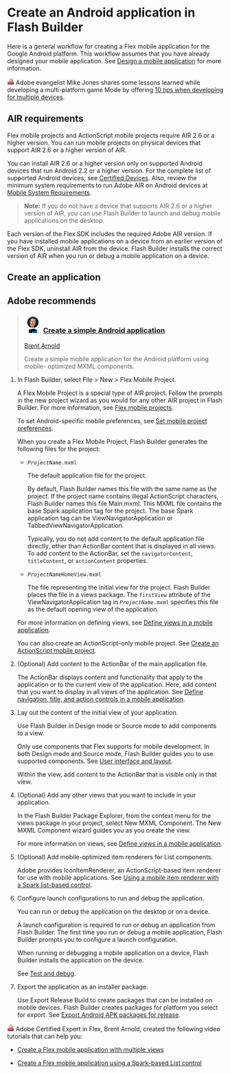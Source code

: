 # Create an Android application in Flash Builder

Here is a general workflow for creating a Flex mobile application for the Google
Android platform. This workflow assumes that you have already designed your
mobile application. See
[Design a mobile application](../getting-started/getting-started-with-mobile-applications.md#design-a-mobile-application)
for more information.

![](../img/byline.png) Adobe evangelist Mike Jones shares some lessons learned
while developing a multi-platform game Mode by offering
[10 tips when developing for multiple devices](https://web.archive.org/web/20150426004800mp_/http://blog.flashgen.com/2011/07/16/my-10-tips-when-developing-for-multiple-devices/).

## AIR requirements

Flex mobile projects and ActionScript mobile projects require AIR 2.6 or a
higher version. You can run mobile projects on physical devices that support AIR
2.6 or a higher version of AIR.

You can install AIR 2.6 or a higher version only on supported Android devices
that run Android 2.2 or a higher version. For the complete list of supported
Android devices, see
[Certified Devices](https://web.archive.org/web/20150426004800mp_/http://www.adobe.com/flashplatform/certified_devices/).
Also, review the minimum system requirements to run Adobe AIR on Android devices
at
[Mobile System Requirements](https://web.archive.org/web/20150426004800mp_/http://www.adobe.com/products/air/systemreqs/#mobile).

> **Note:** If you do not have a device that supports AIR 2.6 or a higher
> version of AIR, you can use Flash Builder to launch and debug mobile
> applications on the desktop.

Each version of the Flex SDK includes the required Adobe AIR version. If you
have installed mobile applications on a device from an earlier version of the
Flex SDK, uninstall AIR from the device. Flash Builder installs the correct
version of AIR when you run or debug a mobile application on a device.

## Create an application

## Adobe recommends

> ### ![](../img/BArnold.png) [Create a simple Android application](https://www.youtube.com/watch?v=oJKQh7grRYc)
>
> [Brent Arnold](https://web.archive.org/web/20170816101247/http://www.tutorialsbyibrent.com/)
>
> Create a simple mobile application for the Android platform using mobile-
> optimized MXML components.

1.  In Flash Builder, select File \> New \> Flex Mobile Project.

    A Flex Mobile Project is a special type of AIR project. Follow the prompts
    in the new project wizard as you would for any other AIR project in Flash
    Builder. For more information, see
    [Flex mobile projects](https://web.archive.org/web/20150426004800mp_/http://help.adobe.com/en_US/flashbuilder/using/WSc5cd04c102ae3e972ff2927b12e1411968f-7ff8.html).

    To set Android-specific mobile preferences, see
    [Set mobile project preferences](./set-mobile-project-preferences.md).

    When you create a Flex Mobile Project, Flash Builder generates the following
    files for the project:

    - _`ProjectName`_`.mxml`

      The default application file for the project.

      By default, Flash Builder names this file with the same name as the
      project. If the project name contains illegal ActionScript characters,
      Flash Builder names this file Main.mxml. This MXML file contains the base
      Spark application tag for the project. The base Spark application tag can
      be ViewNavigatorApplication or TabbedViewNavigatorApplication.

      Typically, you do not add content to the default application file
      directly, other than ActionBar content that is displayed in all views. To
      add content to the ActionBar, set the `navigatorContent`, `titleContent`,
      or `actionContent` properties.

    - _`ProjectName`_`HomeView.mxml`

      The file representing the initial view for the project. Flash Builder
      places the file in a views package. The `firstView` attribute of the
      ViewNavigatorApplication tag in _`ProjectName`_`.mxml` specifies this file
      as the default opening view of the application.

    For more information on defining views, see
    [Define views in a mobile application](../user-interface-and-layout/define-views-in-a-mobile-application.md).

    You can also create an ActionScript-only mobile project. See
    [Create an ActionScript mobile project](./create-an-actionscript-mobile-project.md).

2.  (Optional) Add content to the ActionBar of the main application file.

    The ActionBar displays content and functionality that apply to the
    application or to the current view of the application. Here, add content
    that you want to display in all views of the application. See
    [Define navigation, title, and action controls in a mobile application](../user-interface-and-layout/define-navigation-title-and-action-controls-in-a-mobile-application.md).

3.  Lay out the content of the initial view of your application.

    Use Flash Builder in Design mode or Source mode to add components to a view.

    Only use components that Flex supports for mobile development. In both
    Design mode and Source mode, Flash Builder guides you to use supported
    components. See
    [User interface and layout](../user-interface-and-layout/index.md).

    Within the view, add content to the ActionBar that is visible only in that
    view.

4.  (Optional) Add any other views that you want to include in your application.

    In the Flash Builder Package Explorer, from the context menu for the views
    package in your project, select New MXML Component. The New MXML Component
    wizard guides you as you create the view.

    For more information on views, see
    [Define views in a mobile application](../user-interface-and-layout/define-views-in-a-mobile-application.md).

5.  (Optional) Add mobile-optimized item renderers for List components.

    Adobe provides IconItemRenderer, an ActionScript-based item renderer for use
    with mobile applications. See
    [Using a mobile item renderer with a Spark list-based control](https://web.archive.org/web/20150426004800mp_/http://help.adobe.com/en_US/flex/using/WS77c1dbb1bd80d3836663fb6012af31eb8a5-8000.html).

6.  Configure launch configurations to run and debug the application.

    You can run or debug the application on the desktop or on a device.

    A launch configuration is required to run or debug an application from Flash
    Builder. The first time you run or debug a mobile application, Flash Builder
    prompts you to configure a launch configuration.

    When running or debugging a mobile application on a device, Flash Builder
    installs the application on the device.

    See [Test and debug](../test-and-debug/index.md).

7.  Export the application as an installer package.

    Use Export Release Build to create packages that can be installed on mobile
    devices. Flash Builder creates packages for platform you select for export.
    See
    [Export Android APK packages for release](../package-and-export/export-android-apk-packages-for-release.md).

![](../img/byline.png) Adobe Certified Expert in Flex, Brent Arnold, created the
following video tutorials that can help you:

- [Create a Flex mobile application with multiple views](https://www.youtube.com/watch?v=1Y7KknM4ZTg)

- [Create a Flex mobile application using a Spark-based List control](hhttps://www.youtube.com/watch?v=_VFe5ASJsRk)
